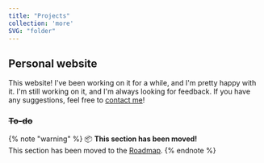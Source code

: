 ```yaml
---
title: "Projects"
collection: 'more'
SVG: "folder"
---
```


## Personal website
This website! I've been working on it for a while, and I'm pretty happy with it. I'm still working on it, and I'm always looking for feedback. If you have any suggestions, feel free to [contact me](/contact)!
<s>
### To-do
</s>

{% note "warning" %}
:package: **This section has been moved!**<br>
This section has been moved to the [Roadmap](/roadmap).
{% endnote %}
